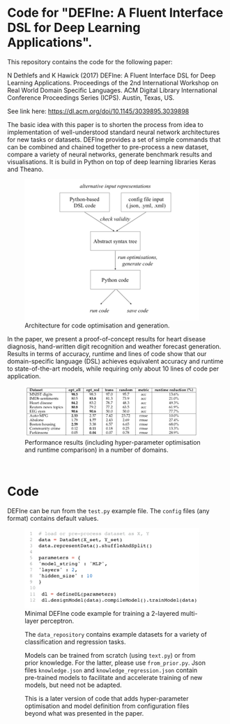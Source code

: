 # Code for "DEFIne: A Fluent Interface DSL for Deep Learning Applications". 

This repository contains the code for the following paper:

N Dethlefs and K Hawick (2017) DEFIne: A Fluent Interface DSL for Deep Learning Applications. Proceedings of the 2nd International Workshop on Real World Domain Specific Languages. ACM Digital Library International Conference Proceedings Series (ICPS). Austin, Texas, US.

See link here: https://dl.acm.org/doi/10.1145/3039895.3039898

The basic idea with this paper is to shorten the process from idea to implementation of well-understood standard neural
network architectures for new tasks or datasets. DEFIne provides a set of simple commands that can be combined and 
chained together to pre-process a new dataset, compare a variety of neural networks, generate benchmark results and 
visualisations. It is build in Python on top of deep  learning libraries Keras and Theano. 

<figure>
<img src="/img/architecture.png" alt="drawing" width="400"/>
<figcaption>
Architecture for code optimisation and generation.
 </figcaption>
</figure>


In the paper, we present a proof-of-concept results for heart disease diagnosis, hand-written digit recognition and 
weather forecast generation. Results in terms of accuracy, runtime and lines of code show that our domain-specific language (DSL) 
achieves equivalent accuracy and runtime to state-of-the-art models, while requiring only about 10 lines of code per application.

<figure>
<img src="/img/results.png" alt="drawing" width="400"/>
<figcaption>
<emph>Performance results (including hyper-parameter optimisation and runtime comparison) in a number of domains.</emph>
 </figcaption>
</figure>
</br>

# Code

DEFIne can be run from the <code>test.py</code> example file. The <code>config</code> files (any format) contains default values. 

<figure>
<img src="/img/code.png" alt="drawing" width="400"/>
<figcaption>
Minimal DEFIne code example for training a 2-layered multi-layer perceptron. 
 </figcaption>
 </figuer>

The <code>data_repository</code> contains example datasets for a variety of classification and regression tasks.

Models can be trained from scratch (using <code>text.py</code>) or from prior knowledge. For the latter, please
use <code>from_prior.py</code>. Json files <code>knowledge.json</code> and <code>knowledge_regression.json</code> contain pre-trained models to facilitate 
and accelerate training of new models, but need not be adapted.

This is a later version of code that adds hyper-parameter optimisation and model definition from configuration files beyond what 
was presented in the paper.

